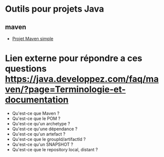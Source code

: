# Outils pour projets Java

## maven

* [Projet Maven simple](MavenSimple)

# Lien externe pour répondre a ces questions https://java.developpez.com/faq/maven/?page=Terminologie-et-documentation

* Qu'est-ce que Maven ?
* Qu'est-ce que le POM ?
* Qu'est-ce qu'un archetype ?
* Qu'est-ce qu'une dépendance ?
* Qu'est-ce qu'un artefact ?
* Qu'est-ce que le groupId/artifactId ?
* Qu'est-ce qu'un SNAPSHOT ?
* Qu'est-ce que le repository local, distant ?
